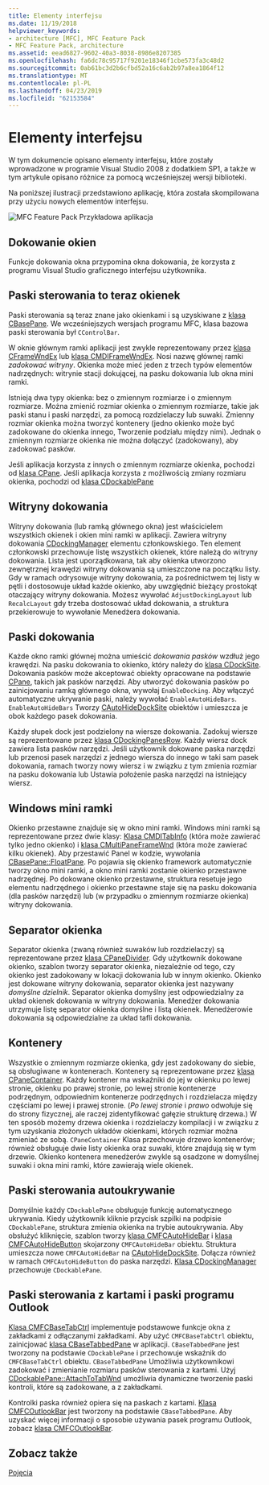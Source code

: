 ```yaml
---
title: Elementy interfejsu
ms.date: 11/19/2018
helpviewer_keywords:
- architecture [MFC], MFC Feature Pack
- MFC Feature Pack, architecture
ms.assetid: eead6827-9602-40a3-8038-8986e8207385
ms.openlocfilehash: fa6dc78c95717f9201e18346f1cbe573fa3c48d2
ms.sourcegitcommit: 0ab61bc3d2b6cfbd52a16c6ab2b97a8ea1864f12
ms.translationtype: MT
ms.contentlocale: pl-PL
ms.lasthandoff: 04/23/2019
ms.locfileid: "62153584"
---
```

# <a name="interface-elements"></a>Elementy interfejsu

W tym dokumencie opisano elementy interfejsu, które zostały wprowadzone w programie Visual Studio 2008 z dodatkiem SP1, a także w tym artykule opisano różnice za pomocą wcześniejszej wersji biblioteki.

Na poniższej ilustracji przedstawiono aplikację, która została skompilowana przy użyciu nowych elementów interfejsu.

![MFC Feature Pack Przykładowa aplikacja](../mfc/media/mfc_featurepack.png "MFC Feature Pack przykładowej aplikacji")

## <a name="window-docking"></a>Dokowanie okien

Funkcje dokowania okna przypomina okna dokowania, że korzysta z programu Visual Studio graficznego interfejsu użytkownika.

## <a name="control-bars-are-now-panes"></a>Paski sterowania to teraz okienek

Paski sterowania są teraz znane jako okienkami i są uzyskiwane z [klasa CBasePane](../mfc/reference/cbasepane-class.md). We wcześniejszych wersjach programu MFC, klasa bazowa paski sterowania był `CControlBar`.

W oknie głównym ramki aplikacji jest zwykle reprezentowany przez [klasa CFrameWndEx](../mfc/reference/cframewndex-class.md) lub [klasa CMDIFrameWndEx](../mfc/reference/cmdiframewndex-class.md). Nosi nazwę głównej ramki *zadokować witryny*. Okienka może mieć jeden z trzech typów elementów nadrzędnych: witrynie stacji dokującej, na pasku dokowania lub okna mini ramki.

Istnieją dwa typy okienka: bez o zmiennym rozmiarze i o zmiennym rozmiarze. Można zmienić rozmiar okienka o zmiennym rozmiarze, takie jak paski stanu i paski narzędzi, za pomocą rozdzielaczy lub suwaki. Zmienny rozmiar okienka można tworzyć kontenery (jedno okienko może być zadokowane do okienka innego, Tworzenie podziału między nimi). Jednak o zmiennym rozmiarze okienka nie można dołączyć (zadokowany), aby zadokować pasków.

Jeśli aplikacja korzysta z innych o zmiennym rozmiarze okienka, pochodzi od [klasa CPane](../mfc/reference/cpane-class.md).  Jeśli aplikacja korzysta z możliwością zmiany rozmiaru okienka, pochodzi od [klasa CDockablePane](../mfc/reference/cdockablepane-class.md)

## <a name="dock-site"></a>Witryny dokowania

Witryny dokowania (lub ramką głównego okna) jest właścicielem wszystkich okienek i okien mini ramki w aplikacji. Zawiera witryny dokowania [CDockingManager](../mfc/reference/cdockingmanager-class.md) elementu członkowskiego. Ten element członkowski przechowuje listę wszystkich okienek, które należą do witryny dokowania. Lista jest uporządkowana, tak aby okienka utworzono zewnętrznej krawędzi witryny dokowania są umieszczone na początku listy. Gdy w ramach odrysowuje witryny dokowania, za pośrednictwem tej listy w pętli i dostosowuje układ każde okienko, aby uwzględnić bieżący prostokąt otaczający witryny dokowania. Możesz wywołać `AdjustDockingLayout` lub `RecalcLayout` gdy trzeba dostosować układ dokowania, a struktura przekierowuje to wywołanie Menedżera dokowania.

## <a name="dock-bars"></a>Paski dokowania

Każde okno ramki głównej można umieścić *dokowania pasków* wzdłuż jego krawędzi. Na pasku dokowania to okienko, który należy do [klasa CDockSite](../mfc/reference/cdocksite-class.md). Dokowania pasków może akceptować obiekty opracowane na podstawie [CPane](../mfc/reference/cpane-class.md), takich jak pasków narzędzi. Aby utworzyć dokowania pasków po zainicjowaniu ramką głównego okna, wywołaj `EnableDocking`. Aby włączyć automatyczne ukrywanie paski, należy wywołać `EnableAutoHideBars`. `EnableAutoHideBars` Tworzy [CAutoHideDockSite](../mfc/reference/cautohidedocksite-class.md) obiektów i umieszcza je obok każdego pasek dokowania.

Każdy słupek dock jest podzielony na wiersze dokowania. Zadokuj wiersze są reprezentowane przez [klasa CDockingPanesRow](../mfc/reference/cdockingpanesrow-class.md). Każdy wiersz dock zawiera lista pasków narzędzi. Jeśli użytkownik dokowane paska narzędzi lub przenosi pasek narzędzi z jednego wiersza do innego w taki sam pasek dokowania, ramach tworzy nowy wiersz i w związku z tym zmienia rozmiar na pasku dokowania lub Ustawia położenie paska narzędzi na istniejący wiersz.

## <a name="mini-frame-windows"></a>Windows mini ramki

Okienko przestawne znajduje się w okno mini ramki. Windows mini ramki są reprezentowane przez dwie klasy: [Klasa CMDITabInfo](../mfc/reference/cmditabinfo-class.md) (która może zawierać tylko jedno okienko) i [klasa CMultiPaneFrameWnd](../mfc/reference/cmultipaneframewnd-class.md) (która może zawierać kilku okienek). Aby przestawić Panel w kodzie, wywołania [CBasePane::FloatPane](../mfc/reference/cbasepane-class.md#floatpane). Po pojawia się okienko framework automatycznie tworzy okno mini ramki, a okno mini ramki zostanie okienko przestawne nadrzędnej. Po dokowane okienko przestawne, struktura resetuje jego elementu nadrzędnego i okienko przestawne staje się na pasku dokowania (dla pasków narzędzi) lub (w przypadku o zmiennym rozmiarze okienka) witryny dokowania.

## <a name="pane-dividers"></a>Separator okienka

Separator okienka (zwaną również suwaków lub rozdzielaczy) są reprezentowane przez [klasa CPaneDivider](../mfc/reference/cpanedivider-class.md). Gdy użytkownik dokowane okienko, szablon tworzy separator okienka, niezależnie od tego, czy okienko jest zadokowany w lokacji dokowania lub w innym okienko. Okienko jest dokowane witryny dokowania, separator okienka jest nazywany *domyślne dzielnik*. Separator okienka domyślny jest odpowiedzialny za układ okienek dokowania w witryny dokowania. Menedżer dokowania utrzymuje listę separator okienka domyślne i listą okienek. Menedżerowie dokowania są odpowiedzialne za układ tafli dokowania.

## <a name="containers"></a>Kontenery

Wszystkie o zmiennym rozmiarze okienka, gdy jest zadokowany do siebie, są obsługiwane w kontenerach. Kontenery są reprezentowane przez [klasa CPaneContainer](../mfc/reference/cpanecontainer-class.md). Każdy kontener ma wskaźniki do jej w okienku po lewej stronie, okienku po prawej stronie, po lewej stronie kontenerze podrzędnym, odpowiednim kontenerze podrzędnych i rozdzielacza między częściami po lewej i prawej stronie. (*Po lewej stronie* i *prawo* odwołuje się do strony fizycznej, ale raczej zidentyfikować gałęzie strukturę drzewa.) W ten sposób możemy drzewa okienka i rozdzielaczy kompilacji i w związku z tym uzyskania złożonych układów okienkami, których rozmiar można zmieniać ze sobą. `CPaneContainer` Klasa przechowuje drzewo kontenerów; również obsługuje dwie listy okienka oraz suwaki, które znajdują się w tym drzewie. Okienko kontenera menedżerów zwykle są osadzone w domyślnej suwaki i okna mini ramki, które zawierają wiele okienek.

## <a name="auto-hide-control-bars"></a>Paski sterowania autoukrywanie

Domyślnie każdy `CDockablePane` obsługuje funkcję automatycznego ukrywania. Kiedy użytkownik kliknie przycisk szpilki na podpisie `CDockablePane`, struktura zmienia okienka na trybie autoukrywania. Aby obsłużyć kliknięcie, szablon tworzy [klasa CMFCAutoHideBar](../mfc/reference/cmfcautohidebar-class.md) i [klasa CMFCAutoHideButton](../mfc/reference/cmfcautohidebutton-class.md) skojarzony `CMFCAutoHideBar` obiektu. Struktura umieszcza nowe `CMFCAutoHideBar` na [CAutoHideDockSite](../mfc/reference/cautohidedocksite-class.md). Dołącza również w ramach `CMFCAutoHideButton` do paska narzędzi. [Klasa CDockingManager](../mfc/reference/cdockingmanager-class.md) przechowuje `CDockablePane`.

## <a name="tabbed-control-bars-and-outlook-bars"></a>Paski sterowania z kartami i paski programu Outlook

[Klasa CMFCBaseTabCtrl](../mfc/reference/cmfcbasetabctrl-class.md) implementuje podstawowe funkcje okna z zakładkami z odłączanymi zakładkami. Aby użyć `CMFCBaseTabCtrl` obiektu, zainicjować [klasa CBaseTabbedPane](../mfc/reference/cbasetabbedpane-class.md) w aplikacji. `CBaseTabbedPane` jest tworzony na podstawie `CDockablePane` i przechowuje wskaźnik do `CMFCBaseTabCtrl` obiektu. `CBaseTabbedPane` Umożliwia użytkownikowi zadokować i zmienianie rozmiaru pasków sterowania z kartami. Użyj [CDockablePane::AttachToTabWnd](../mfc/reference/cdockablepane-class.md#attachtotabwnd) umożliwia dynamiczne tworzenie paski kontroli, które są zadokowane, a z zakładkami.

Kontrolki paska również opiera się na paskach z kartami. [Klasa CMFCOutlookBar](../mfc/reference/cmfcoutlookbar-class.md) jest tworzony na podstawie `CBaseTabbedPane`. Aby uzyskać więcej informacji o sposobie używania pasek programu Outlook, zobacz [klasa CMFCOutlookBar](../mfc/reference/cmfcoutlookbar-class.md).

## <a name="see-also"></a>Zobacz także

[Pojęcia](../mfc/mfc-concepts.md)
